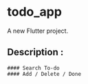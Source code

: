 # todo_app

A new Flutter project.

## Description :
    #### Search To-do
    #### Add / Delete / Done
     


